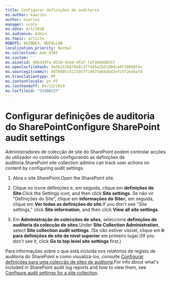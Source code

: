 ```yaml
---
title: Configurar definições de auditoria
ms.author: kaarins
author: kaarins
manager: scotv
ms.date: 4/5/2018
ms.audience: Admin
ms.topic: article
ROBOTS: NOINDEX, NOFOLLOW
localization_priority: Normal
ms.collection: Adm_O365
ms.custom: ''
ms.assetid: 98b3d4fa-9210-43e8-9faf-7af3dd9d8557
ms.openlocfilehash: 9a5b157bb70e6c1ff445a2b51d0dca8f30890f4c
ms.sourcegitcommit: 9d78905c512192ffc4675468abd2efc5f2e4baf4
ms.translationtype: MT
ms.contentlocale: pt-PT
ms.lasthandoff: 04/23/2019
ms.locfileid: "32408227"
---
```

# <a name="configure-sharepoint-audit-settings"></a><span data-ttu-id="0633b-102">Configurar definições de auditoria do SharePoint</span><span class="sxs-lookup"><span data-stu-id="0633b-102">Configure SharePoint audit settings</span></span>

<span data-ttu-id="0633b-103">Administradores de colecção de site do SharePoint podem controlar acções do utilizador no conteúdo configurando as definições de auditoria.</span><span class="sxs-lookup"><span data-stu-id="0633b-103">SharePoint site collection admins can track user actions on content by configuring audit settings.</span></span>
  
1. <span data-ttu-id="0633b-104">Abra o site SharePoint.</span><span class="sxs-lookup"><span data-stu-id="0633b-104">Open the SharePoint site.</span></span>
    
2. <span data-ttu-id="0633b-105">Clique no ícone definições e, em seguida, clique em **definições do Site**.</span><span class="sxs-lookup"><span data-stu-id="0633b-105">Click the Settings icon, and then click **Site settings**.</span></span> <span data-ttu-id="0633b-106">Se não vir "Definições do Site", clique em **informações do Site**e, em seguida, clique em **Ver todas as definições do site**.</span><span class="sxs-lookup"><span data-stu-id="0633b-106">If you don't see "Site settings," click **Site information**, and then click **View all site settings**.</span></span>
    
3. <span data-ttu-id="0633b-107">Em **Administração de colecções de sites**, seleccione **definições de auditoria da colecção de sites**.</span><span class="sxs-lookup"><span data-stu-id="0633b-107">Under **Site Collection Administration**, select **Site collection audit settings**.</span></span> <span data-ttu-id="0633b-108">(Se não estiver visível, clique em **Ir para definições de site de nível superior** em primeiro lugar.)</span><span class="sxs-lookup"><span data-stu-id="0633b-108">(If you don't see it, click **Go to top level site settings** first.)</span></span> 
    
<span data-ttu-id="0633b-109">Para informações sobre o que está incluída nos relatórios de registo de auditoria do SharePoint e como visualizá-los, consulte [Configurar definições para uma colecção de sites de auditoria](https://go.microsoft.com/fwlink/?linkid=404050).</span><span class="sxs-lookup"><span data-stu-id="0633b-109">For info about what's included in SharePoint audit log reports and how to view them, see [Configure audit settings for a site collection](https://go.microsoft.com/fwlink/?linkid=404050).</span></span>
  

